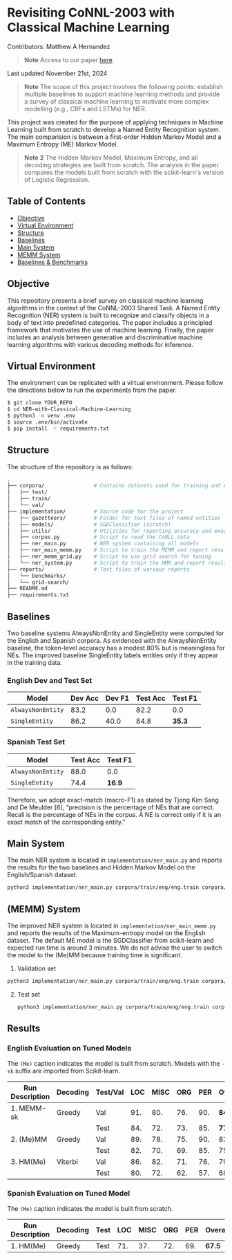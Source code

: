 # Revisiting CoNNL-2003 with Classical Machine Learning
Contributors: Matthew A Hernandez
> **Note** Access to our paper [here](https://github.com/weezymatt/Retrieval-with-Wordle/blob/main/Retrieval-with-Wordle.pdf)

Last updated November 21st, 2024

> **Note** The scope of this project involves the following points: establish multiple baselines to support machine learning methods and provide a survey of classical machine learning to motivate more complex modelling (e.g., CRFs and LSTMs) for NER.

This project was created for the purpose of applying techniques in Machine Learning built from scratch to develop a Named Entity Recognition system. The main comparision is between a first-order Hidden Markov Model and a Maximum Entropy (ME) Markov Model.

> **Note 2** The Hidden Markov Model, Maximum Entropy, and all decoding strategies are built from scratch. The analysis in the paper compares the models built from scratch with the scikit-learn's version of Logistic Regression.

## Table of Contents
- [Objective](#objective)
- [Virtual Environment](#virtual-environment)
- [Structure](#structure)
- [Baselines](#baselines)
- [Main System](#NER-main-ner)
- [MEMM System](#MEMM-ner)
- [Baselines & Benchmarks](#baselines-&-benchmarks)

## Objective
This repository presents a brief survey on classical machine learning algorithms in the context of the CoNNL-2003 Shared Task. A Named Entity Recognition (NER) system is built to recognize and classify objects in a body of text into predefined categories. The paper includes a principled framework that motivates the use of machine learning. Finally, the paper includes an analysis between generative and discriminative machine learning algorithms with various decoding methods for inference.

## Virtual Environment
The environment can be replicated with a virtual environment. Please follow the directions below to run the experiments from the paper.

```bash
$ git clone YOUR_REPO
$ cd NER-with-Classical-Machine-Learning
$ python3 -m venv .env
$ source .env/bin/activate
$ pip install -r requirements.txt
```
## Structure
The structure of the repository is as follows:

```bash
.
├── corpora/                # Contains datasets used for training and evaluation
│   ├── test/               
│   ├── train/          
│   └── val/                
├── implementation/         # Source code for the project
│   ├── gazetteers/         # Folder for text files of named entities
│   ├── models/             # SGDClassifier (scratch)
│   ├── utils/              # Utilities for reporting accuracy and exact-entity eval
│   ├── corpus.py           # Script to read the CoNLL data
│   ├── ner_main.py         # NER system containing all models
│   ├── ner_main_memm.py    # Script to train the MEMM and report results
│   ├── ner_memm_grid.py    # Script to use grid search for tuning
│   └── ner_system.py       # Script to train the HMM and report results
├── reports/                # Text files of various reports
│   └── benchmarks/         
│   └── grid-search/     
├── README.md               
├── requirements.txt        
```


## Baselines
Two baseline systems AlwaysNonEntity and SingleEntity were computed for the English and Spanish corpora. As evidenced with the AlwaysNonEntity baseline, the token-level accuracy has a modest 80% but is meaningless for NEs. The improved baseline SingleEntity labels entities only if they appear in the training data.
### English Dev and Test Set

| Model               | Dev Acc | Dev F1 | Test Acc | Test F1 |
|---------------------|---------|--------|----------|---------|
| `AlwaysNonEntity`   | 83.2    | 0.0    | 82.2     | 0.0     |
| `SingleEntity`      | 86.2    | 40.0   | 84.8     | **35.3** |

### Spanish Test Set

| Model               | Test Acc | Test F1 |
|---------------------|----------|---------|
| `AlwaysNonEntity`   | 88.0     | 0.0     |
| `SingleEntity`      | 74.4     | **16.9** |

Therefore, we adopt exact-match (macro-F1) as stated by Tjong Kim Sang and De Meulder [6], “precision is the percentage of NEs that are correct. Recall is the percentage of NEs in the corpus. A NE is correct only if it is an exact match of the corresponding entity.”

## Main System
The main NER system is located in ```implementation/ner_main.py``` and reports the results for the two baselines and Hidden Markov Model on the English/Spanish dataset.

```bash
python3 implementation/ner_main.py corpora/train/eng/eng.train corpora/val/eng/eng.testa corpora/test/eng/eng.testb corpora/train/esp/esp.train corpora/test/esp/esp.testb
```
## (MEMM) System
The improved NER system is located in ```implementation/ner_main_memm.py``` and reports the results of the Maximum-entropy model on the English dataset. The default ME model is the SGDClassifier from scikit-learn and expected run time is around 3 minutes. We do not advise the user to switch the model to the (Me)MM because training time is significant. 

1. Validation set
  ```bash
  python3 implementation/ner_main.py corpora/train/eng/eng.train corpora/val/eng/eng.testa
  ```
2. Test set
   ```bash
   python3 implementation/ner_main.py corpora/train/eng/eng.train corpora/test/eng/eng.testb
   ```

## Results
### English Evaluation on Tuned Models

The `(Me)` caption indicates the model is built from scratch. Models with the `-sk` suffix are imported from Scikit-learn.

| Run Description     | Decoding | Test/Val | LOC  | MISC | ORG  | PER  | Overall  |
|---------------------|----------|----------|------|------|------|------|----------|
| 1. MEMM-sk          | Greedy   | Val      | 91.  | 80.  | 76.  | 90.  | **84.53** |
|                     |          | Test     | 84.  | 72.  | 73.  | 85.  | **77.81** |
| 2. (Me)MM           | Greedy   | Val      | 89.  | 78.  | 75.  | 90.  | 83.11    |
|                     |          | Test     | 82.  | 70.  | 69.  | 85.  | 75.64    |
| 3. HM(Me)           | Viterbi  | Val      | 86.  | 82.  | 71.  | 76.  | 79.01    |
|                     |          | Test     | 80.  | 72.  | 62.  | 57.  | 68.45    |

### Spanish Evaluation on Tuned Model

The `(Me)` caption indicates the model is built from scratch.

| Run Description | Decoding | Test | LOC  | MISC | ORG  | PER  | Overall  |
|-----------------|----------|------|------|------|------|------|----------|
| 1. HM(Me)       | Greedy   | Test | 71.  | 37.  | 72.  | 69.  | **67.5** |
